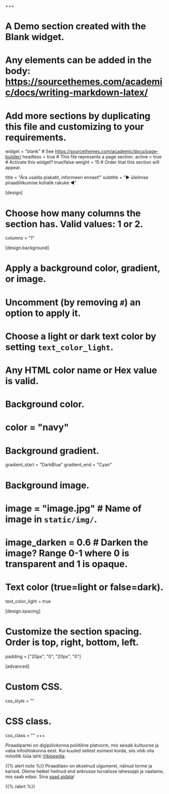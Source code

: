 +++
# A Demo section created with the Blank widget.
# Any elements can be added in the body: https://sourcethemes.com/academic/docs/writing-markdown-latex/
# Add more sections by duplicating this file and customizing to your requirements.

widget = "blank"  # See https://sourcethemes.com/academic/docs/page-builder/
headless = true  # This file represents a page section.
active = true  # Activate this widget? true/false
weight = 15  # Order that this section will appear.

title = "Ära usalda plakatit, informeeri ennast!"
subtitle = "▶ üleilmse piraadiliikumise kohalik rakuke ◀"

[design]
  # Choose how many columns the section has. Valid values: 1 or 2.
  columns = "1"

[design.background]
  # Apply a background color, gradient, or image.
  #   Uncomment (by removing `#`) an option to apply it.
  #   Choose a light or dark text color by setting `text_color_light`.
  #   Any HTML color name or Hex value is valid.

  # Background color.
  # color = "navy"
  
  # Background gradient.
  gradient_start = "DarkBlue"
  gradient_end = "Cyan"

  # Background image.
  # image = "image.jpg"  # Name of image in `static/img/`.
  # image_darken = 0.6  # Darken the image? Range 0-1 where 0 is transparent and 1 is opaque.

  # Text color (true=light or false=dark).
  text_color_light = true

[design.spacing]
  # Customize the section spacing. Order is top, right, bottom, left.
  padding = ["20px", "0", "20px", "0"]

[advanced]
 # Custom CSS. 
 css_style = ""
 
 # CSS class.
 css_class = ""
+++

Piraadipartei on digipõlvkonna poliitiline platvorm, mis seisab kultuurse ja vaba infoühiskonna eest. Kui kuuled sellest esimest korda, siis võib olla mõistlik lüüa lahti [Vikipeedia](https://et.wikipedia.org/wiki/Piraadipartei).

{{% alert note %}}
Piraadilaev on ekselnud ulgumerel, näinud torme ja karisid. Oleme hetkel heitnud end ankrusse turvalisse lahesoppi ja vaatame, mis saab edasi. Sina [saad aidata](https://github.com/piraadipartei/academic-kickstart/blob/master/README.md)!

{{% /alert %}}
